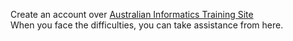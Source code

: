 Create an account over <a href="https://orac.amt.edu.au/cgi-bin/train/hub.pl?expand=simple1#simple1"> Australian Informatics Training Site </a>
<br>
When you face the difficulties, you can take assistance from here.
